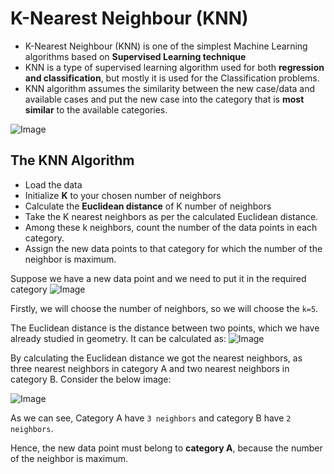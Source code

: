 # K-Nearest Neighbour (KNN)
- K-Nearest Neighbour (KNN) is one of the simplest Machine Learning algorithms based on **Supervised Learning technique**
- KNN is a type of supervised learning algorithm used for both **regression and classification**, but mostly it is used for the Classification problems.
- KNN algorithm assumes the similarity between the new case/data and available cases and put the new case into the category that is **most similar** to the available categories.
 
![Image](https://static.javatpoint.com/tutorial/machine-learning/images/k-nearest-neighbor-algorithm-for-machine-learning2.png)

## The KNN Algorithm
- Load the data
- Initialize **K** to your chosen number of neighbors
- Calculate the **Euclidean distance** of K number of neighbors
- Take the K nearest neighbors as per the calculated Euclidean distance.
- Among these k neighbors, count the number of the data points in each category.
- Assign the new data points to that category for which the number of the neighbor is maximum.

Suppose we have a new data point and we need to put it in the required category
![Image](https://static.javatpoint.com/tutorial/machine-learning/images/k-nearest-neighbor-algorithm-for-machine-learning3.png)

Firstly, we will choose the number of neighbors, so we will choose the `k=5`.

The Euclidean distance is the distance between two points, which we have already studied in geometry. It can be calculated as:
![Image](https://static.javatpoint.com/tutorial/machine-learning/images/k-nearest-neighbor-algorithm-for-machine-learning4.png)

By calculating the Euclidean distance we got the nearest neighbors, as three nearest neighbors in category A and two nearest neighbors in category B. Consider the below image:

![Image](https://static.javatpoint.com/tutorial/machine-learning/images/k-nearest-neighbor-algorithm-for-machine-learning5.png)

As we can see, Category A have `3 neighbors` and category B have `2 neighbors`.

Hence, the new data point must belong to **category A**, because the number of the neighbor is maximum.
